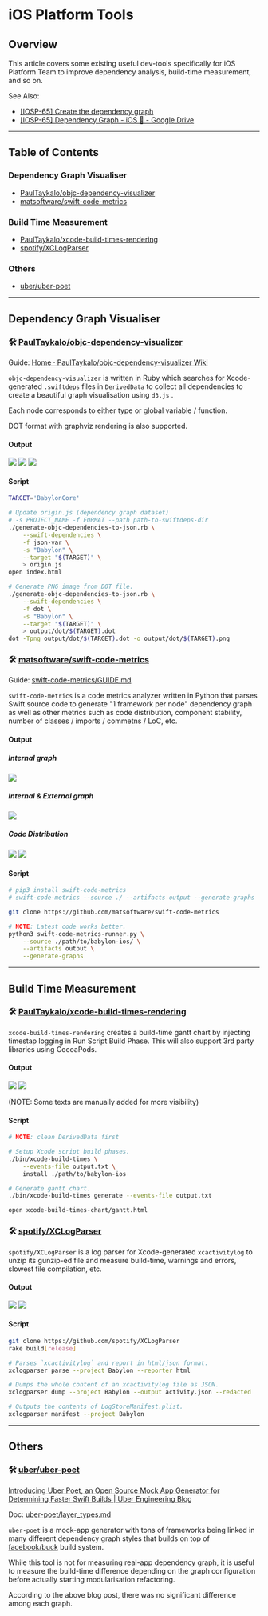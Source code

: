 iOS Platform Tools
==================

## Overview

This article covers some existing useful dev-tools specifically for iOS Platform Team to improve dependency analysis, build-time measurement, and so on.

See Also:
- [\[IOSP\-65\] Create the dependency graph](https://babylonpartners.atlassian.net/browse/IOSP-65)
- [\[IOSP\-65\] Dependency Graph \- iOS 🚀 \- Google Drive](https://drive.google.com/drive/u/1/folders/1XD3emGwNdtbIG60MduGOH9GlepEEsG0w)

---

## Table of Contents

### Dependency Graph Visualiser

- [PaulTaykalo/objc-dependency-visualizer](https://github.com/PaulTaykalo/objc-dependency-visualizer)
- [matsoftware/swift-code-metrics](https://github.com/matsoftware/swift-code-metrics)

### Build Time Measurement

- [PaulTaykalo/xcode-build-times-rendering](https://github.com/PaulTaykalo/xcode-build-times-rendering)
- [spotify/XCLogParser](https://github.com/spotify/XCLogParser)

### Others

- [uber/uber-poet](https://github.com/uber/uber-poet)

---

## Dependency Graph Visualiser

### 🛠 [PaulTaykalo/objc-dependency-visualizer](https://github.com/PaulTaykalo/objc-dependency-visualizer)

Guide: [Home · PaulTaykalo/objc\-dependency\-visualizer Wiki](https://github.com/PaulTaykalo/objc-dependency-visualizer/wiki)

`objc-dependency-visualizer` is written in Ruby which searches for Xcode-generated `.swiftdeps` files in `DerivedData` to collect all dependencies to create a beautiful graph visualisation using `d3.js` .

Each node corresponds to either type or global variable / function.

DOT format with graphviz rendering is also supported.

#### Output

<img src="Assets/platform-tooling/visualizer-Octopus-ExchangeableTabBar.png">
<img src="Assets/platform-tooling/visualizer-BabylonDependencies.png">
<img src="Assets/platform-tooling/visualizer-BabylonCore-graphviz.png">

#### Script

```sh
TARGET='BabylonCore'

# Update origin.js (dependency graph dataset)
# -s PROJECT_NAME -f FORMAT --path path-to-swiftdeps-dir
./generate-objc-dependencies-to-json.rb \
    --swift-dependencies \
    -f json-var \
    -s "Babylon" \
    --target "$(TARGET)" \
    > origin.js
open index.html
```

```sh
# Generate PNG image from DOT file.
./generate-objc-dependencies-to-json.rb \
    --swift-dependencies \
    -f dot \
    -s "Babylon" \
    --target "$(TARGET)" \
    > output/dot/$(TARGET).dot
dot -Tpng output/dot/$(TARGET).dot -o output/dot/$(TARGET).png
```

### 🛠 [matsoftware/swift-code-metrics](https://github.com/matsoftware/swift-code-metrics)

Guide: [swift\-code\-metrics/GUIDE\.md](https://github.com/matsoftware/swift-code-metrics/blob/master/docs/GUIDE.md)

`swift-code-metrics` is a code metrics analyzer written in Python that parses Swift source code to generate "1 framework per node" dependency graph as well as other metrics such as code distribution, component stability, number of classes / imports / commetns / LoC, etc.

#### Output

##### Internal graph

<img src="Assets/platform-tooling/metrics-internal_dependencies_graph.png">

##### Internal & External graph

<img src="Assets/platform-tooling/metrics-dependencies_graph.png">

##### Code Distribution

<img src="Assets/platform-tooling/metrics-code_distribution.png" style="max-height: 300px">

<img src="Assets/platform-tooling/metrics-deviation_from_the_main_sequence.png" style="max-height: 300px">


#### Script

```sh
# pip3 install swift-code-metrics
# swift-code-metrics --source ./ --artifacts output --generate-graphs

git clone https://github.com/matsoftware/swift-code-metrics

# NOTE: Latest code works better.
python3 swift-code-metrics-runner.py \
    --source ./path/to/babylon-ios/ \
    --artifacts output \
    --generate-graphs
```

---

## Build Time Measurement

### 🛠 [PaulTaykalo/xcode-build-times-rendering](https://github.com/PaulTaykalo/xcode-build-times-rendering)

`xcode-build-times-rendering` creates a build-time gantt chart by injecting timestap logging in Run Script Build Phase.
This will also support 3rd party libraries using CocoaPods.

#### Output

<img src="Assets/platform-tooling/buildtime-internal.png">
<img src="Assets/platform-tooling/buildtime-all.png">

(NOTE: Some texts are manually added for more visibility)

#### Script

```sh
# NOTE: clean DerivedData first

# Setup Xcode script build phases.
./bin/xcode-build-times \
    --events-file output.txt \
    install ./path/to/babylon-ios

# Generate gantt chart.
./bin/xcode-build-times generate --events-file output.txt

open xcode-build-times-chart/gantt.html
```

### 🛠 [spotify/XCLogParser](https://github.com/spotify/XCLogParser)

`spotify/XCLogParser` is a log parser for Xcode-generated `xcactivitylog` to unzip its gunzip-ed file and measure build-time, warnings and errors, slowest file compilation, etc.

#### Output

<img src="Assets/platform-tooling/xclogparser-overview.png">
<img src="Assets/platform-tooling/xclogparser-slowest.png">

#### Script

```sh
git clone https://github.com/spotify/XCLogParser
rake build[release]

# Parses `xcactivitylog` and report in html/json format.
xclogparser parse --project Babylon --reporter html

# Dumps the whole content of an xcactivitylog file as JSON.
xclogparser dump --project Babylon --output activity.json --redacted

# Outputs the contents of LogStoreManifest.plist.
xclogparser manifest --project Babylon
```

---

## Others

### 🛠  [uber/uber-poet](https://github.com/uber/uber-poet)

[Introducing Uber Poet, an Open Source Mock App Generator for Determining Faster Swift Builds \| Uber Engineering Blog](https://eng.uber.com/uber-poet/)

Doc: [uber\-poet/layer\_types\.md](https://github.com/uber/uber-poet/blob/master/docs/layer_types.md)

`uber-poet` is a mock-app generator with tons of frameworks being linked in many different dependency graph styles that builds on top of [facebook/buck](https://github.com/facebook/buck) build system.

While this tool is not for measuring real-app dependency graph, it is useful to measure the build-time difference depending on the graph configuration before actually starting modularisation refactoring.

According to the above blog post, there was no significant difference among each graph.
